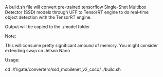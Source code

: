 
A build.sh file will convert pre-trained tensorflow Single-Shot Multibox Detector (SSD) models through UFF to TensorRT engine to do real-time object detection with the TensorRT engine.

Output will be copied to the ./model folder


Note:

This will consume pretty significant amound of memory. You might consider extending swap on Jetson Nano

Usage:

cd ./frigate/converters/ssd_mobilenet_v2_coco/
./build.sh